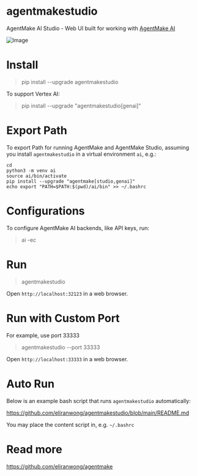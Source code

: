 # agentmakestudio

AgentMake AI Studio - Web UI built for working with [AgentMake AI](https://github.com/eliranwong/agentmake)

![Image](https://github.com/user-attachments/assets/3e8dbe05-855d-4c0a-a581-bc262443b452)

# Install

> pip install --upgrade agentmakestudio

To support Vertex AI:

> pip install --upgrade "agentmakestudio[genai]"

# Export Path

To export Path for running AgentMake and AgentMake Studio, assuming you install `agentmakestudio` in a virtual environment `ai`, e.g.:

```
cd
python3 -m venv ai
source ai/bin/activate
pip install --upgrade "agentmake[studio,genai]"
echo export "PATH=$PATH:$(pwd)/ai/bin" >> ~/.bashrc
```

# Configurations

To configure AgentMake AI backends, like API keys, run:

> ai -ec

# Run

> agentmakestudio

Open `http://localhost:32123` in a web browser.

# Run with Custom Port

For example, use port 33333

> agentmakestudio --port 33333

Open `http://localhost:33333` in a web browser.

# Auto Run

Below is an example bash script that runs `agentmakestudio` automatically:

https://github.com/eliranwong/agentmakestudio/blob/main/README.md

You may place the content script in, e.g. `~/.bashrc`

# Read more

https://github.com/eliranwong/agentmake